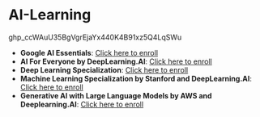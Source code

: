 # AI-Learning
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


- **Google AI Essentials**: [Click here to enroll](https://imp.i384100.net/xLyxn5)
- **AI For Everyone by DeepLearning.AI**: [Click here to enroll](https://imp.i384100.net/jezE15)
- **Deep Learning Specialization**: [Click here to enroll](https://imp.i384100.net/POKLaY)
- **Machine Learning Specialization by Stanford and DeepLearning.AI**: [Click here to enroll](https://imp.i384100.net/kOznRN)
- **Generative AI with Large Language Models by AWS and Deeplearning.AI**: [Click here to enroll](https://imp.i384100.net/qzARgL)
